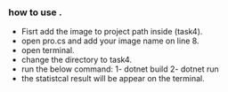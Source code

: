 ### how to use .

- Fisrt add the image to project path inside (task4).
- open pro.cs and add your image name on line 8.
- open terminal.
- change the directory to task4.
- run the below command: 
 1- dotnet build 
 2- dotnet run 
- the statistcal result will be appear on the terminal.
